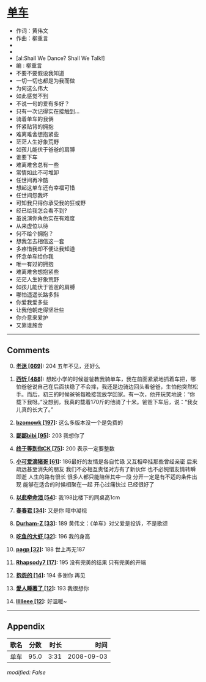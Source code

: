 # [单车](https://music.163.com/song?id=409931765)

* 作词：黄伟文
* 作曲：柳重言
*
*
* [al:Shall We Dance? Shall We Talk!]
* 编 : 柳重言
* 不要不要假设我知道
* 一切一切也都是为我而做
* 为何这么伟大
* 如此感觉不到
* 不说一句的爱有多好？
* 只有一次记得实在接触到...
* 骑着单车的我俩
* 怀紧贴背的拥抱
* 难离难舍想抱紧些
* 茫茫人生好象荒野
* 如孩儿能伏于爸爸的肩膊
* 谁要下车
* 难离难舍总有一些
* 常情如此不可堆卸
* 任世间再冷酷
* 想起这单车还有幸福可惜
* 任世间怨我坏
* 可知我只得你承受我的狂或野
* 经已给我怎会看不到?
* 虽说演你角色实在有难度
* 从来虚位以待
* 何不给个拥抱？
* 想我怎去相信这一套
* 多疼惜我却不便让我知道
* 怀念单车给你我
* 唯一有过的拥抱
* 难离难舍想抱紧些
* 茫茫人生好象荒野
* 如孩儿能伏于爸爸的肩膊
* 哪怕遥遥长路多斜
* 你爱我爱多些
* 让我他朝走得坚壮些
* 你介意来爱护
* 又靠谁施舍


---

## Comments
0. **[老迷 \[669\]](https://music.163.com/#/user/home?id=45811249):** 204 五年不见，还好么

1. **[西忻 \[488\]](https://music.163.com/#/user/home?id=117998616):** 想起小学的时候爸爸教我骑单车，我在前面紧紧地抓着车把，哪怕爸爸说自己在后面扶稳了不会摔，我还是边骑边回头看爸爸，生怕他突然松手。而后，初三的时候爸爸每晚接我放学回家。有一次，他开玩笑地说：“你载下我呀。”没想到，我真的载着170斤的他骑了十米。爸爸下车后，说：“我女儿真的长大了。”

2. **[bzomowk \[197\]](https://music.163.com/#/user/home?id=398192280):** 这么多版本没一个是免费的

3. **[鄙鄙bibi \[95\]](https://music.163.com/#/user/home?id=304082923):** 203 我想你了

4. **[终于等到你CK \[75\]](https://music.163.com/#/user/home?id=112079709):** 200 表示一定要整数

5. **[小可爱滴猪哥 \[61\]](https://music.163.com/#/user/home?id=334271536):** 186最好的友情是各自忙碌 又互相牵挂那些曾经亲密 后来疏远甚至消失的朋友  我们不必相互责怪对方有了新伙伴 也不必惋惜友情转瞬即逝  人生的路有很长 很多人都只能陪伴其中一段  分开一定是有不适的条件出现 能够在适合的时候相聚在一起   开心过痛快过 已经很好了

6. **[以悲牵命泪 \[54\]](https://music.163.com/#/user/home?id=545414700):** 我198比楼下的同桌高1cm

7. **[春春君 \[34\]](https://music.163.com/#/user/home?id=29892172):** 又是你  暗中凝视

8. **[Durham-Z \[33\]](https://music.163.com/#/user/home?id=407774801):** 189 黄伟文：《单车》对父爱是投诉，不是歌颂

9. **[吃鱼的大虾 \[32\]](https://music.163.com/#/user/home?id=254781841):** 196 我的身高

10. **[pagp \[32\]](https://music.163.com/#/user/home?id=64678593):** 188  世上再无187

11. **[Rhapsody7 \[17\]](https://music.163.com/#/user/home?id=385345470):** 195 没有完美的结果 只有完美的开端

12. **[抱怨的 \[14\]](https://music.163.com/#/user/home?id=352837113):** 194 多谢你 再见

13. **[愛人睡著了 \[12\]](https://music.163.com/#/user/home?id=247680173):** 193 我很想你

14. **[llllleee \[12\]](https://music.163.com/#/user/home?id=42346312):** 好温暖~



---

## Appendix

|歌名|分数|时长|时间|
|:---|:---:|---:|---:|
|单车|95.0|3:31|2008-09-03

*modified: False*